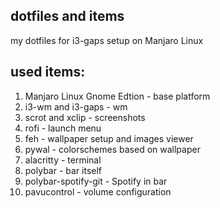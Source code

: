 ## dotfiles and items
my dotfiles for i3-gaps setup on Manjaro Linux

## used items:
1. Manjaro Linux Gnome Edtion - base platform
2. i3-wm and i3-gaps - wm
3. scrot and xclip - screenshots
4. rofi - launch menu
5. feh - wallpaper setup and images viewer
6. pywal - colorschemes based on wallpaper
7. alacritty - terminal
8. polybar - bar itself
9. polybar-spotify-git - Spotify in bar
10. pavucontrol - volume configuration
